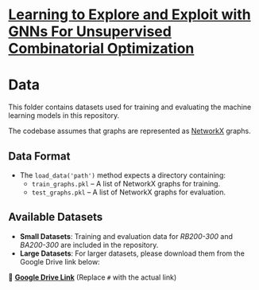 # [Learning to Explore and Exploit with GNNs For Unsupervised Combinatorial Optimization](https://openreview.net/forum?id=vaJ4FObpXN)


# Data
This folder contains datasets used for training and evaluating the machine learning models in this repository.

The codebase assumes that graphs are represented as [NetworkX](https://networkx.org/) graphs.

## Data Format

- The `load_data('path')` method expects a directory containing:
  - `train_graphs.pkl` – A list of NetworkX graphs for training.
  - `test_graphs.pkl` – A list of NetworkX graphs for evaluation.

## Available Datasets

- **Small Datasets**: Training and evaluation data for *RB200-300* and *BA200-300* are included in the repository.
- **Large Datasets**: For larger datasets, please download them from the Google Drive link below:

📂 **[Google Drive Link](#)** (Replace `#` with the actual link)
